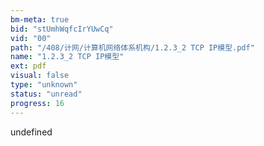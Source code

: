 ```yaml
---
bm-meta: true
bid: "stUmhWqfcIrYUwCq"
vid: "00"
path: "/408/计网/计算机网络体系机构/1.2.3_2 TCP IP模型.pdf"
name: "1.2.3_2 TCP IP模型"
ext: pdf
visual: false
type: "unknown"
status: "unread"
progress: 16
---
```

undefined